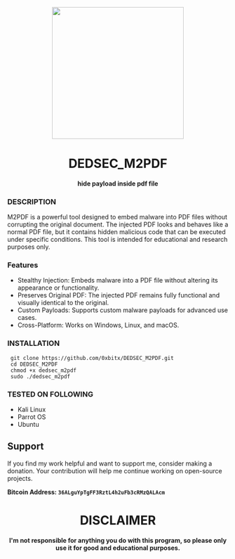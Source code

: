 
<p align="center">
<img src="https://media4.giphy.com/media/v1.Y2lkPTc5MGI3NjExendjcjZjN2Z2cXllMHB3ZXBubTBqeHJmcnl4cms4OTI2ampsbTB5dyZlcD12MV9pbnRlcm5hbF9naWZfYnlfaWQmY3Q9Zw/vCFdAw72pa8lYaWyNR/giphy.gif", width="300", height="300">
</p>

<h1 align="center"> DEDSEC_M2PDF </h1>
<h4 align="center"> hide payload inside pdf file</h4>

### DESCRIPTION
M2PDF is a powerful tool designed to embed malware into PDF files without corrupting the original document. The injected PDF looks and behaves like a normal PDF file, but it contains hidden malicious code that can be executed under specific conditions. This tool is intended for educational and research purposes only.

### Features

  * Stealthy Injection: Embeds malware into a PDF file without altering its appearance or functionality.
  * Preserves Original PDF: The injected PDF remains fully functional and visually identical to the original.
  * Custom Payloads: Supports custom malware payloads for advanced use cases.
  * Cross-Platform: Works on Windows, Linux, and macOS.
    
### INSTALLATION
     git clone https://github.com/0xbitx/DEDSEC_M2PDF.git
     cd DEDSEC_M2PDF
     chmod +x dedsec_m2pdf
     sudo ./dedsec_m2pdf

### TESTED ON FOLLOWING
* Kali Linux 
* Parrot OS 
* Ubuntu

## Support

If you find my work helpful and want to support me, consider making a donation. Your contribution will help me continue working on open-source projects.

**Bitcoin Address: `36ALguYpTgFF3RztL4h2uFb3cRMzQALAcm`**
   
<h1 align="center"> DISCLAIMER </h1>

<h4 align="center">I'm not responsible for anything you do with this program, so please only use it for good and educational purposes. </h4>
